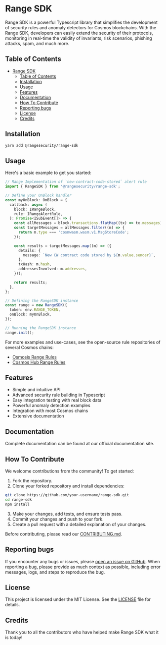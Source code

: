 # Range SDK

Range SDK is a powerful Typescript library that simplifies the development of security rules and anomaly detectors for Cosmos blockchains. With the Range SDK, developers can easily extend the security of their protocols, monitoring in real-time the validity of invariants, risk scenarios, phishing attacks, spam, and much more.

## Table of Contents

- [Range SDK](#range-sdk)
  - [Table of Contents](#table-of-contents)
  - [Installation](#installation)
  - [Usage](#usage)
  - [Features](#features)
  - [Documentation](#documentation)
  - [How To Contribute](#how-to-contribute)
  - [Reporting bugs](#reporting-bugs)
  - [License](#license)
  - [Credits](#credits)

## Installation

```bash
yarn add @rangesecurity/range-sdk
```

## Usage

Here's a basic example to get you started:

```typescript
// Range Implementation of `new-contract-code-stored` alert rule
import { RangeSDK } from '@rangesecurity/range-sdk';

// Define your OnBlock handler
const myOnBlock: OnBlock = {
  callback: async (
    block: IRangeBlock,
    rule: IRangeAlertRule,
  ): Promise<ISubEvent[]> => {
    const allMessages = block.transactions.flatMap((tx) => tx.messages);
    const targetMessages = allMessages.filter((m) => {
      return m.type === 'cosmwasm.wasm.v1.MsgStoreCode';
    });

    const results = targetMessages.map((m) => ({
      details: {
        message: `New CW contract code stored by ${m.value.sender}`,
      },
      txHash: m.hash,
      addressesInvolved: m.addresses,
    }));

    return results;
  },
};

// Defining the RangeSDK instance
const range = new RangeSDK({
  token: env.RANGE_TOKEN,
  onBlock: myOnBlock,
});

// Running the RangeSDK instance
range.init();
```

For more examples and use-cases, see the open-source rule repositories of several Cosmos chains:

- [Osmosis Range Rules](https://github.com/rangesecurity/osmosis-range-rules)
- [Cosmos Hub Range Rules](https://github.com/rangesecurity/cosmos-range-rules)

## Features

- Simple and intuitive API
- Advanced security rule building in Typescript
- Easy integration testing with real block data
- Powerful anomaly detection examples
- Integration with most Cosmos chains
- Extensive documentation

## Documentation

Complete documentation can be found at our official documentation site.

## How To Contribute

We welcome contributions from the community! To get started:

1. Fork the repository.
2. Clone your forked repository and install dependencies:

```bash
git clone https://github.com/your-username/range-sdk.git
cd range-sdk
npm install
```

3. Make your changes, add tests, and ensure tests pass.
4. Commit your changes and push to your fork.
5. Create a pull request with a detailed explanation of your changes.

Before contributing, please read our [CONTRIBUTING.md](link).

## Reporting bugs

If you encounter any bugs or issues, please [open an issue on GitHub](link). When reporting a bug, please provide as much context as possible, including error messages, logs, and steps to reproduce the bug.

## License

This project is licensed under the MIT License. See the [LICENSE](link) file for details.

## Credits

Thank you to all the contributors who have helped make Range SDK what it is today!
